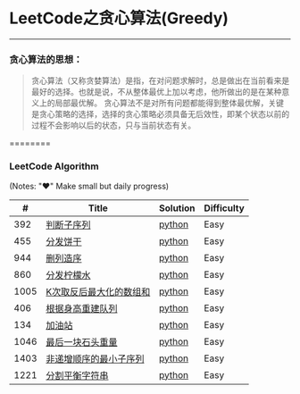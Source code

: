 # LeetCode之贪心算法(Greedy)

---

### 贪心算法的思想：
>贪心算法（又称贪婪算法）是指，在对问题求解时，总是做出在当前看来是最好的选择。也就是说，不从整体最优上加以考虑，他所做出的是在某种意义上的局部最优解。
>贪心算法不是对所有问题都能得到整体最优解，关键是贪心策略的选择，选择的贪心策略必须具备无后效性，即某个状态以前的过程不会影响以后的状态，只与当前状态有关。

========

### LeetCode Algorithm

(Notes: "&hearts;" Make small but daily progress)


| # | Title | Solution | Difficulty |
|---| ----- | -------- | ---------- |
|392|[判断子序列](https://leetcode-cn.com/problems/is-subsequence/) | [python](../../daily/392_2020-03-17.md)|Easy|
|455|[分发饼干](https://leetcode-cn.com/problems/assign-cookies/) | [python](../../daily/455_2020-03-16.md)|Easy|
|944|[删列造序](https://leetcode-cn.com/problems/delete-columns-to-make-sorted/) | [python](../../daily/944_2020-03-16.md)|Easy|
|860|[分发柠檬水](https://leetcode-cn.com/problems/lemonade-change/) | [python](../../daily/860_2020-03-18.md)|Easy|
|1005|[K次取反后最大化的数组和](https://leetcode-cn.com/problems/maximize-sum-of-array-after-k-negations/) | [python](../../daily/1005_2020-03-18.md)|Easy|
|406|[根据身高重建队列](https://leetcode-cn.com/problems/queue-reconstruction-by-height/) | [python](../../daily/406_2020-03-19.md)|Easy|
|134|[加油站](https://leetcode-cn.com/problems/gas-station/) | [python](../../daily/134_2020-03-20.md)|Easy|
|1046|[最后一块石头重量](https://leetcode-cn.com/problems/last-stone-weight/) | [python](./daily/1046_2020-06-02.md)|Easy|
|1403|[非递增顺序的最小子序列](https://leetcode-cn.com/problems/minimum-subsequence-in-non-increasing-order/)| [python](./daily/1221_2020-06-02.md)|Easy|
|1221|[分割平衡字符串](https://leetcode-cn.com/problems/split-a-string-in-balanced-strings/)| [python](./daily/1403_2020-06-02.md)|Easy|
